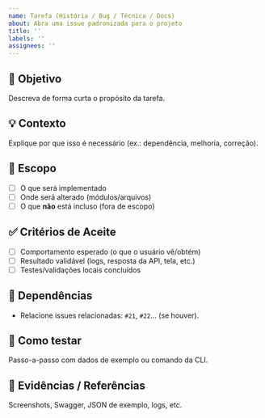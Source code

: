 ```yaml
---
name: Tarefa (História / Bug / Técnica / Docs)
about: Abra uma issue padronizada para o projeto
title: ''
labels: ''
assignees: ''
---
```


## 🎯 Objetivo
Descreva de forma curta o propósito da tarefa.

## 💡 Contexto
Explique por que isso é necessário (ex.: dependência, melhoria, correção).

## 🧩 Escopo
- [ ] O que será implementado
- [ ] Onde será alterado (módulos/arquivos)
- [ ] O que **não** está incluso (fora de escopo)

## ✅ Critérios de Aceite
- [ ] Comportamento esperado (o que o usuário vê/obtém)
- [ ] Resultado validável (logs, resposta da API, tela, etc.)
- [ ] Testes/validações locais concluídos

## 🔗 Dependências
- Relacione issues relacionadas: `#21`, `#22`… (se houver).

## 🧪 Como testar
Passo-a-passo com dados de exemplo ou comando da CLI.

## 📎 Evidências / Referências
Screenshots, Swagger, JSON de exemplo, logs, etc.
